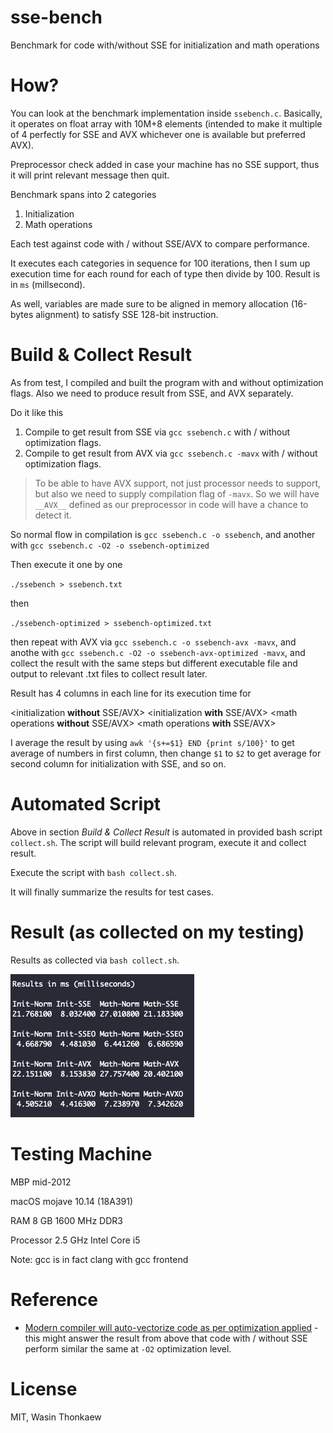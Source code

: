 # sse-bench
Benchmark for code with/without SSE for initialization and math operations

# How?

You can look at the benchmark implementation inside `ssebench.c`.
Basically, it operates on float array with 10M+8 elements (intended to make it multiple of 4 perfectly for SSE and AVX whichever one is available but preferred AVX).

Preprocessor check added in case your machine has no SSE support, thus it will print relevant message then quit.

Benchmark spans into 2 categories

1. Initialization
2. Math operations

Each test against code with / without SSE/AVX to compare performance.

It executes each categories in sequence for 100 iterations, then I sum up execution time for each round for each of type then divide by 100. Result is in `ms` (millsecond).

As well, variables are made sure to be aligned in memory allocation (16-bytes alignment) to satisfy SSE 128-bit instruction.

# Build & Collect Result

As from test, I compiled and built the program with and without optimization flags.
Also we need to produce result from SSE, and AVX separately.

Do it like this

1. Compile to get result from SSE via `gcc ssebench.c` with / without optimization flags.
2. Compile to get result from AVX via `gcc ssebench.c -mavx` with / without optimization flags.

> To be able to have AVX support, not just processor needs to support, but also we need to supply compilation flag of `-mavx`. So we will have `__AVX__` defined as our preprocessor in code will have a chance to detect it.

So normal flow in compilation is `gcc ssebench.c -o ssebench`, and another with `gcc ssebench.c -O2 -o ssebench-optimized`  

Then execute it one by one

`./ssebench > ssebench.txt`

then

`./ssebench-optimized > ssebench-optimized.txt`

then repeat with AVX via `gcc ssebench.c -o ssebench-avx -mavx`, and anothe with `gcc ssebench.c -O2 -o ssebench-avx-optimized -mavx`, and collect the result with the same steps but different executable file and output to relevant .txt files to collect result later.

Result has 4 columns in each line for its execution time for

<initialization **without** SSE/AVX> <initialization **with** SSE/AVX> <math operations **without** SSE/AVX> <math operations **with** SSE/AVX>

I average the result by using `awk '{s+=$1} END {print s/100}'` to get average of numbers in first column, then change `$1` to `$2` to get average for second column for initialization with SSE, and so on.

# Automated Script

Above in section _Build & Collect Result_ is automated in provided bash script `collect.sh`. The script will build relevant program, execute it and collect result.

Execute the script with `bash collect.sh`.

It will finally summarize the results for test cases.

# Result (as collected on my testing)

Results as collected via `bash collect.sh`.

![result](https://github.com/haxpor/sse-bench/blob/master/result.png)

# Testing Machine

MBP mid-2012 

macOS mojave 10.14 (18A391) 

RAM 8 GB 1600 MHz DDR3 

Processor 2.5 GHz Intel Core i5

Note: gcc is in fact clang with gcc frontend

# Reference

- [Modern compiler will auto-vectorize code as per optimization applied](https://stackoverflow.com/a/50786881/571227) - this might answer the result from above that code with / without SSE perform similar the same at `-O2` optimization level.

# License
MIT, Wasin Thonkaew
